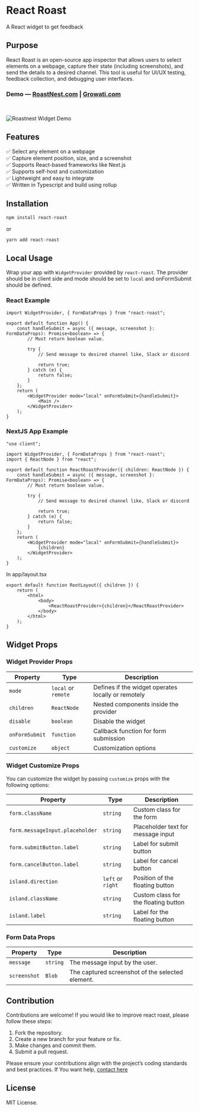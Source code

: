 # React Roast

A React widget to get feedback

## Purpose

React Roast is an open-source app inspector that allows users to select elements on a webpage, capture their state (including screenshots), and send the details to a desired channel. This tool is useful for UI/UX testing, feedback collection, and debugging user interfaces.

### **Demo** — [RoastNest.com](https://roastnest.com) | [Growati.com](https://growati.com)

<!-- https://github.com/user-attachments/assets/bbbd0986-200f-45cb-99d5-cb44117024bb -->

<br>

![Roastnest Widget Demo](https://github.com/user-attachments/assets/41e555a5-e7b1-47c7-8aba-59fd5065f9eb)

## Features

✅ Select any element on a webpage\
✅ Capture element position, size, and a screenshot\
✅ Supports React-based frameworks like Next.js\
✅ Supports self-host and customization\
✅ Lightweight and easy to integrate\
✅ Written in Typescript and build using rollup

## Installation

```sh npm
npm install react-roast
```

or

```sh yarn
yarn add react-roast
```

## Local Usage

Wrap your app with `WidgetProvider` provided by `react-roast`. The provider should be in client side and mode should be set to `local` and onFormSubmit should be defined.

### React Example

```tsx
import WidgetProvider, { FormDataProps } from "react-roast";

export default function App() {
	const handleSubmit = async ({ message, screenshot }: FormDataProps): Promise<boolean> => {
		// Must return boolean value.

		try {
			// Send message to desired channel like, Slack or discord

			return true;
		} catch (e) {
			return false;
		}
	};
	return (
		<WidgetProvider mode="local" onFormSubmit={handleSubmit}>
			<Main />
		</WidgetProvider>
	);
}
```

### NextJS App Example

```tsx
"use client";

import WidgetProvider, { FormDataProps } from "react-roast";
import { ReactNode } from "react";

export default function ReactRoastProvider({ children: ReactNode }) {
	const handleSubmit = async ({ message, screenshot }: FormDataProps): Promise<boolean> => {
		// Must return boolean value.

		try {
			// Send message to desired channel like, Slack or discord

			return true;
		} catch (e) {
			return false;
		}
	};
	return (
		<WidgetProvider mode="local" onFormSubmit={handleSubmit}>
			{children}
		</WidgetProvider>
	);
}
```

In app/layout.tsx

```tsx
export default function RootLayout({ children }) {
	return (
		<html>
			<body>
				<ReactRoastProvider>{children}</ReactRoastProvider>
			</body>
		</html>
	);
}
```

## Widget Props

### Widget Provider Props

| Property       | Type                | Description                                        |
| -------------- | ------------------- | -------------------------------------------------- |
| `mode`         | `local` or `remote` | Defines if the widget operates locally or remotely |
| `children`     | `ReactNode`         | Nested components inside the provider              |
| `disable`      | `boolean`           | Disable the widget                                 |
| `onFormSubmit` | `function`          | Callback function for form submission              |
| `customize`    | `object`            | Customization options                              |

### Widget Customize Props

You can customize the widget by passing `customize` props with the following options:

| Property                        | Type              | Description                          |
| ------------------------------- | ----------------- | ------------------------------------ |
| `form.className`                | `string`          | Custom class for the form            |
| `form.messageInput.placeholder` | `string`          | Placeholder text for message input   |
| `form.submitButton.label`       | `string`          | Label for submit button              |
| `form.cancelButton.label`       | `string`          | Label for cancel button              |
| `island.direction`              | `left` or `right` | Position of the floating button      |
| `island.className`              | `string`          | Custom class for the floating button |
| `island.label`                  | `string`          | Label for the floating button        |

### Form Data Props

| Property     | Type     | Description                                      |
| ------------ | -------- | ------------------------------------------------ |
| `message`    | `string` | The message input by the user.                   |
| `screenshot` | `Blob`   | The captured screenshot of the selected element. |

## Contribution

Contributions are welcome! If you would like to improve react roast, please follow these steps:

1. Fork the repository.
2. Create a new branch for your feature or fix.
3. Make changes and commit them.
4. Submit a pull request.

Please ensure your contributions align with the project’s coding standards and best practices. If You want help, [contact here](https://x.com/satyamskillz)

## License

MIT License.

